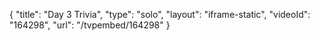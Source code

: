 {
    "title": "Day 3 Trivia",
    "type": "solo",
    "layout": "iframe-static",
    "videoId": "164298",
    "url": "\/tvpembed\/164298"
}